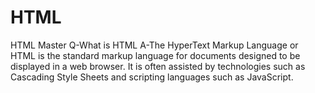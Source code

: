 # HTML
HTML Master
Q-What is HTML
A-The HyperText Markup Language or HTML is the standard markup language for documents designed to be displayed in a web browser. It is often assisted by technologies such as Cascading Style Sheets and scripting languages such as JavaScript.
